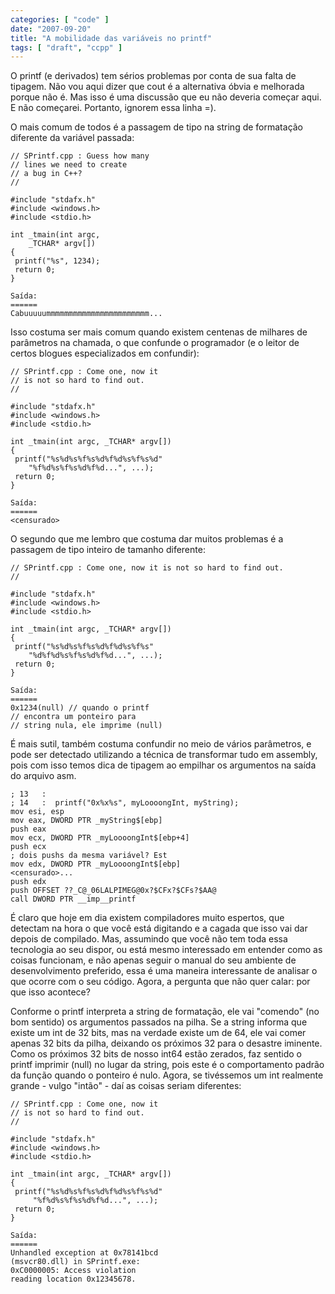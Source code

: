 ```yaml
---
categories: [ "code" ]
date: "2007-09-20"
title: "A mobilidade das variáveis no printf"
tags: [ "draft", "ccpp" ]
---
```

O printf (e derivados) tem sérios problemas por conta de sua falta de tipagem. Não vou aqui dizer que cout é a alternativa óbvia e melhorada porque não é. Mas isso é uma discussão que eu não deveria começar aqui. E não começarei. Portanto, ignorem essa linha =).

O mais comum de todos é a passagem de tipo na string de formatação diferente da variável passada:

    // SPrintf.cpp : Guess how many
    // lines we need to create 
    // a bug in C++?
    //
     
    #include "stdafx.h"
    #include <windows.h>
    #include <stdio.h>
     
    int _tmain(int argc, 
        _TCHAR* argv[])
    {
     printf("%s", 1234);
     return 0;
    } 

    Saída:
    ======
    Cabuuuuummmmmmmmmmmmmmmmmmmmmmm...

Isso costuma ser mais comum quando existem centenas de milhares de parâmetros na chamada, o que confunde o programador (e o leitor de certos blogues especializados em confundir):

    // SPrintf.cpp : Come one, now it 
    // is not so hard to find out.
    //
     
    #include "stdafx.h"
    #include <windows.h>
    #include <stdio.h>
     
    int _tmain(int argc, _TCHAR* argv[])
    {
     printf("%s%d%s%f%s%d%f%d%s%f%s%d"
        "%f%d%s%f%s%d%f%d...", ...);
     return 0;
    } 

    Saída:
    ======
    <censurado>

O segundo que me lembro que costuma dar muitos problemas é a passagem de tipo inteiro de tamanho diferente:

    // SPrintf.cpp : Come one, now it is not so hard to find out.
    //
     
    #include "stdafx.h"
    #include <windows.h>
    #include <stdio.h>
     
    int _tmain(int argc, _TCHAR* argv[])
    {
     printf("%s%d%s%f%s%d%f%d%s%f%s"
        "%d%f%d%s%f%s%d%f%d...", ...);
     return 0;
    } 

    Saída:
    ======
    0x1234(null) // quando o printf 
    // encontra um ponteiro para 
    // string nula, ele imprime (null)

É mais sutil, também costuma confundir no meio de vários parâmetros, e pode ser detectado utilizando a técnica de transformar tudo em assembly, pois com isso temos dica de tipagem ao empilhar os argumentos na saída do arquivo asm.

    ; 13   :
    ; 14   :  printf("0x%x%s", myLoooongInt, myString);
    mov esi, esp
    mov eax, DWORD PTR _myString$[ebp]
    push eax
    mov ecx, DWORD PTR _myLoooongInt$[ebp+4]
    push ecx
    ; dois pushs da mesma variável? Est
    mov edx, DWORD PTR _myLoooongInt$[ebp]
    <censurado>...
    push edx
    push OFFSET ??_C@_06LALPIMEG@0x?$CFx?$CFs?$AA@
    call DWORD PTR __imp__printf

É claro que hoje em dia existem compiladores muito espertos, que detectam na hora o que você está digitando e a cagada que isso vai dar depois de compilado. Mas, assumindo que você não tem toda essa tecnologia ao seu dispor, ou está mesmo interessado em entender como as coisas funcionam, e não apenas seguir o manual do seu ambiente de desenvolvimento preferido, essa é uma maneira interessante de analisar o que ocorre com o seu código. Agora, a pergunta que não quer calar: por que isso acontece?

Conforme o printf interpreta a string de formatação, ele vai "comendo" (no bom sentido) os argumentos passados na pilha. Se a string informa que existe um int de 32 bits, mas na verdade existe um de 64, ele vai comer apenas 32 bits da pilha, deixando os próximos 32 para o desastre iminente. Como os próximos 32 bits de nosso int64 estão zerados, faz sentido o printf imprimir (null) no lugar da string, pois este é o comportamento padrão da função quando o ponteiro é nulo. Agora, se tivéssemos um int realmente grande - vulgo "intão" - daí as coisas seriam diferentes:

    // SPrintf.cpp : Come one, now it 
    // is not so hard to find out.
    //
     
    #include "stdafx.h"
    #include <windows.h>
    #include <stdio.h>
     
    int _tmain(int argc, _TCHAR* argv[])
    {
     printf("%s%d%s%f%s%d%f%d%s%f%s%d"
         "%f%d%s%f%s%d%f%d...", ...);
     return 0;
    } 

    Saída:
    ======
    Unhandled exception at 0x78141bcd 
    (msvcr80.dll) in SPrintf.exe:
    0xC0000005: Access violation
    reading location 0x12345678.
